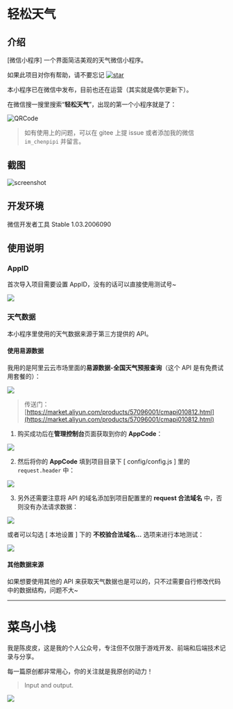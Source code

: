 # 轻松天气

## 介绍

[微信小程序] 一个界面简洁美观的天气微信小程序。

如果此项目对你有帮助，请不要忘记 [![star](https://gitee.com/ifaswind/miniprogram-easyweather/badge/star.svg?theme=dark)](https://gitee.com/ifaswind/miniprogram-easyweather/stargazers)

本小程序已在微信中发布，目前也还在运营（其实就是偶尔更新下）。

在微信搜一搜里搜索“**轻松天气**”，出现的第一个小程序就是了：

![QRCode](https://gitee.com/ifaswind/image-storage/raw/master/posts/miniprogram-easyweather/001.jpg)

> 如有使用上的问题，可以在 gitee 上提 issue 或者添加我的微信 `im_chenpipi` 并留言。



## 截图

![screenshot](https://gitee.com/ifaswind/image-storage/raw/master/repositories/miniprogram-easyweather/screenshot.png)



## 开发环境

微信开发者工具 Stable 1.03.2006090



## 使用说明

### AppID

首次导入项目需要设置 AppID，没有的话可以直接使用测试号~

![](https://gitee.com/ifaswind/image-storage/raw/master/posts/miniprogram-easyweather/003.png)



### 天气数据

本小程序里使用的天气数据来源于第三方提供的 API。



#### 使用易源数据

我用的是阿里云云市场里面的**易源数据-全国天气预报查询**（这个 API 是有免费试用套餐的）：

![](https://gitee.com/ifaswind/image-storage/raw/master/posts/miniprogram-easyweather/004.png)

> 传送门：[https://market.aliyun.com/products/57096001/cmapi010812.html](https://market.aliyun.com/products/57096001/cmapi010812.html)



1. 购买成功后在**管理控制台**页面获取到你的 **AppCode**：

![](https://gitee.com/ifaswind/image-storage/raw/master/posts/miniprogram-easyweather/005.png)



2. 然后将你的 **AppCode** 填到项目目录下 [ config/config.js ] 里的 `request.header` 中：

![](https://gitee.com/ifaswind/image-storage/raw/master/posts/miniprogram-easyweather/006.png)



3. 另外还需要注意将 API 的域名添加到项目配置里的 **request 合法域名** 中，否则没有办法请求数据：

![](https://gitee.com/ifaswind/image-storage/raw/master/posts/miniprogram-easyweather/007.png)



或者可以勾选 [ 本地设置 ] 下的 **不校验合法域名...** 选项来进行本地测试：

![](https://gitee.com/ifaswind/image-storage/raw/master/posts/miniprogram-easyweather/008.png)



#### 其他数据来源

如果想要使用其他的 API 来获取天气数据也是可以的，只不过需要自行修改代码中的数据结构，问题不大~



---



# 菜鸟小栈

我是陈皮皮，这是我的个人公众号，专注但不仅限于游戏开发、前端和后端技术记录与分享。

每一篇原创都非常用心，你的关注就是我原创的动力！

> Input and output.

![](https://gitee.com/ifaswind/image-storage/raw/master/weixin/official-account.png)